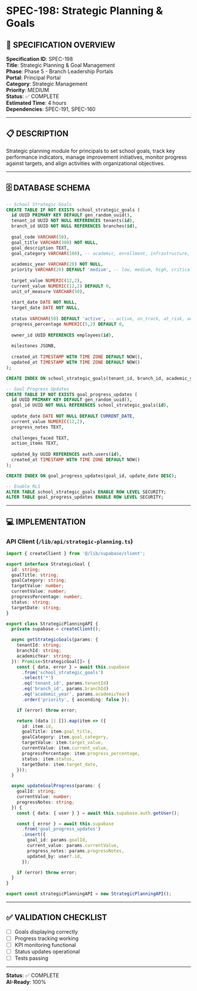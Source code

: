 # SPEC-198: Strategic Planning & Goals

## 🎯 SPECIFICATION OVERVIEW

**Specification ID**: SPEC-198  
**Title**: Strategic Planning & Goal Management  
**Phase**: Phase 5 - Branch Leadership Portals  
**Portal**: Principal Portal  
**Category**: Strategic Management  
**Priority**: MEDIUM  
**Status**: ✅ COMPLETE  
**Estimated Time**: 4 hours  
**Dependencies**: SPEC-191, SPEC-160  

---

## 📋 DESCRIPTION

Strategic planning module for principals to set school goals, track key performance indicators, manage improvement initiatives, monitor progress against targets, and align activities with organizational objectives.

---

## 🗄️ DATABASE SCHEMA

```sql
-- School Strategic Goals
CREATE TABLE IF NOT EXISTS school_strategic_goals (
  id UUID PRIMARY KEY DEFAULT gen_random_uuid(),
  tenant_id UUID NOT NULL REFERENCES tenants(id),
  branch_id UUID NOT NULL REFERENCES branches(id),
  
  goal_code VARCHAR(50),
  goal_title VARCHAR(300) NOT NULL,
  goal_description TEXT,
  goal_category VARCHAR(100), -- academic, enrollment, infrastructure, staff_development, financial
  
  academic_year VARCHAR(20) NOT NULL,
  priority VARCHAR(20) DEFAULT 'medium', -- low, medium, high, critical
  
  target_value NUMERIC(12,2),
  current_value NUMERIC(12,2) DEFAULT 0,
  unit_of_measure VARCHAR(50),
  
  start_date DATE NOT NULL,
  target_date DATE NOT NULL,
  
  status VARCHAR(50) DEFAULT 'active', -- active, on_track, at_risk, achieved, cancelled
  progress_percentage NUMERIC(5,2) DEFAULT 0,
  
  owner_id UUID REFERENCES employees(id),
  
  milestones JSONB,
  
  created_at TIMESTAMP WITH TIME ZONE DEFAULT NOW(),
  updated_at TIMESTAMP WITH TIME ZONE DEFAULT NOW()
);

CREATE INDEX ON school_strategic_goals(tenant_id, branch_id, academic_year);

-- Goal Progress Updates
CREATE TABLE IF NOT EXISTS goal_progress_updates (
  id UUID PRIMARY KEY DEFAULT gen_random_uuid(),
  goal_id UUID NOT NULL REFERENCES school_strategic_goals(id),
  
  update_date DATE NOT NULL DEFAULT CURRENT_DATE,
  current_value NUMERIC(12,2),
  progress_notes TEXT,
  
  challenges_faced TEXT,
  action_items TEXT,
  
  updated_by UUID REFERENCES auth.users(id),
  created_at TIMESTAMP WITH TIME ZONE DEFAULT NOW()
);

CREATE INDEX ON goal_progress_updates(goal_id, update_date DESC);

-- Enable RLS
ALTER TABLE school_strategic_goals ENABLE ROW LEVEL SECURITY;
ALTER TABLE goal_progress_updates ENABLE ROW LEVEL SECURITY;
```

---

## 💻 IMPLEMENTATION

### API Client (`/lib/api/strategic-planning.ts`)

```typescript
import { createClient } from '@/lib/supabase/client';

export interface StrategicGoal {
  id: string;
  goalTitle: string;
  goalCategory: string;
  targetValue: number;
  currentValue: number;
  progressPercentage: number;
  status: string;
  targetDate: string;
}

export class StrategicPlanningAPI {
  private supabase = createClient();

  async getStrategicGoals(params: {
    tenantId: string;
    branchId: string;
    academicYear: string;
  }): Promise<StrategicGoal[]> {
    const { data, error } = await this.supabase
      .from('school_strategic_goals')
      .select('*')
      .eq('tenant_id', params.tenantId)
      .eq('branch_id', params.branchId)
      .eq('academic_year', params.academicYear)
      .order('priority', { ascending: false });

    if (error) throw error;

    return (data || []).map(item => ({
      id: item.id,
      goalTitle: item.goal_title,
      goalCategory: item.goal_category,
      targetValue: item.target_value,
      currentValue: item.current_value,
      progressPercentage: item.progress_percentage,
      status: item.status,
      targetDate: item.target_date,
    }));
  }

  async updateGoalProgress(params: {
    goalId: string;
    currentValue: number;
    progressNotes: string;
  }) {
    const { data: { user } } = await this.supabase.auth.getUser();

    const { error } = await this.supabase
      .from('goal_progress_updates')
      .insert({
        goal_id: params.goalId,
        current_value: params.currentValue,
        progress_notes: params.progressNotes,
        updated_by: user?.id,
      });

    if (error) throw error;
  }
}

export const strategicPlanningAPI = new StrategicPlanningAPI();
```

---

## ✅ VALIDATION CHECKLIST

- [ ] Goals displaying correctly
- [ ] Progress tracking working
- [ ] KPI monitoring functional
- [ ] Status updates operational
- [ ] Tests passing

---

**Status**: ✅ COMPLETE  
**AI-Ready**: 100%
